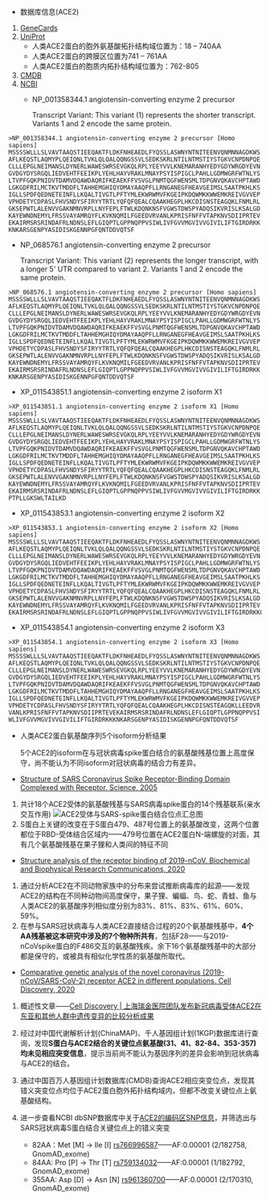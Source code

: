 - 数据库信息(ACE2)
1. [GeneCards](https://www.genecards.org/cgi-bin/carddisp.pl?gene=ACE2#domains_families)
2. [UniProt](https://www.uniprot.org/uniprot/Q9BYF1#pathology_and_biotech)
   - 人类ACE2蛋白的胞外氨基酸拓扑结构域位置为：18 – 740AA
   - 人类ACE2蛋白的跨膜区位置为741 – 761AA
   - 人类ACE2蛋白的胞质内拓扑结构域位置为：762-805
3. [CMDB](https://db.cngb.org/cmdb/gene/ef4f0e7b197c6c55b1daeba27c7f41db)
4. [NCBI](https://www.ncbi.nlm.nih.gov/gene/59272)
   - NP_001358344.1  angiotensin-converting enzyme 2 precursor
        
        Transcript Variant: This variant (1) represents the shorter transcript. Variants 1 and 2 encode the same protein.
```
>NP_001358344.1 angiotensin-converting enzyme 2 precursor [Homo sapiens]
MSSSSWLLLSLVAVTAAQSTIEEQAKTFLDKFNHEAEDLFYQSSLASWNYNTNITEENVQNMNNAGDKWS
AFLKEQSTLAQMYPLQEIQNLTVKLQLQALQQNGSSVLSEDKSKRLNTILNTMSTIYSTGKVCNPDNPQE
CLLLEPGLNEIMANSLDYNERLWAWESWRSEVGKQLRPLYEEYVVLKNEMARANHYEDYGDYWRGDYEVN
GVDGYDYSRGQLIEDVEHTFEEIKPLYEHLHAYVRAKLMNAYPSYISPIGCLPAHLLGDMWGRFWTNLYS
LTVPFGQKPNIDVTDAMVDQAWDAQRIFKEAEKFFVSVGLPNMTQGFWENSMLTDPGNVQKAVCHPTAWD
LGKGDFRILMCTKVTMDDFLTAHHEMGHIQYDMAYAAQPFLLRNGANEGFHEAVGEIMSLSAATPKHLKS
IGLLSPDFQEDNETEINFLLKQALTIVGTLPFTYMLEKWRWMVFKGEIPKDQWMKKWWEMKREIVGVVEP
VPHDETYCDPASLFHVSNDYSFIRYYTRTLYQFQFQEALCQAAKHEGPLHKCDISNSTEAGQKLFNMLRL
GKSEPWTLALENVVGAKNMNVRPLLNYFEPLFTWLKDQNKNSFVGWSTDWSPYADQSIKVRISLKSALGD
KAYEWNDNEMYLFRSSVAYAMRQYFLKVKNQMILFGEEDVRVANLKPRISFNFFVTAPKNVSDIIPRTEV
EKAIRMSRSRINDAFRLNDNSLEFLGIQPTLGPPNQPPVSIWLIVFGVVMGVIVVGIVILIFTGIRDRKK
KNKARSGENPYASIDISKGENNPGFQNTDDVQTSF
```

   - NP_068576.1  angiotensin-converting enzyme 2 precursor

        Transcript Variant: This variant (2) represents the longer transcript, with a longer 5' UTR compared to variant 2. Variants 1 and 2 encode the same protein.

```
>NP_068576.1 angiotensin-converting enzyme 2 precursor [Homo sapiens]
MSSSSWLLLSLVAVTAAQSTIEEQAKTFLDKFNHEAEDLFYQSSLASWNYNTNITEENVQNMNNAGDKWS
AFLKEQSTLAQMYPLQEIQNLTVKLQLQALQQNGSSVLSEDKSKRLNTILNTMSTIYSTGKVCNPDNPQE
CLLLEPGLNEIMANSLDYNERLWAWESWRSEVGKQLRPLYEEYVVLKNEMARANHYEDYGDYWRGDYEVN
GVDGYDYSRGQLIEDVEHTFEEIKPLYEHLHAYVRAKLMNAYPSYISPIGCLPAHLLGDMWGRFWTNLYS
LTVPFGQKPNIDVTDAMVDQAWDAQRIFKEAEKFFVSVGLPNMTQGFWENSMLTDPGNVQKAVCHPTAWD
LGKGDFRILMCTKVTMDDFLTAHHEMGHIQYDMAYAAQPFLLRNGANEGFHEAVGEIMSLSAATPKHLKS
IGLLSPDFQEDNETEINFLLKQALTIVGTLPFTYMLEKWRWMVFKGEIPKDQWMKKWWEMKREIVGVVEP
VPHDETYCDPASLFHVSNDYSFIRYYTRTLYQFQFQEALCQAAKHEGPLHKCDISNSTEAGQKLFNMLRL
GKSEPWTLALENVVGAKNMNVRPLLNYFEPLFTWLKDQNKNSFVGWSTDWSPYADQSIKVRISLKSALGD
KAYEWNDNEMYLFRSSVAYAMRQYFLKVKNQMILFGEEDVRVANLKPRISFNFFVTAPKNVSDIIPRTEV
EKAIRMSRSRINDAFRLNDNSLEFLGIQPTLGPPNQPPVSIWLIVFGVVMGVIVVGIVILIFTGIRDRKK
KNKARSGENPYASIDISKGENNPGFQNTDDVQTSF
```
   - XP_011543851.1  angiotensin-converting enzyme 2 isoform X1
```
>XP_011543851.1 angiotensin-converting enzyme 2 isoform X1 [Homo sapiens]
MSSSSWLLLSLVAVTAAQSTIEEQAKTFLDKFNHEAEDLFYQSSLASWNYNTNITEENVQNMNNAGDKWS
AFLKEQSTLAQMYPLQEIQNLTVKLQLQALQQNGSSVLSEDKSKRLNTILNTMSTIYSTGKVCNPDNPQE
CLLLEPGLNEIMANSLDYNERLWAWESWRSEVGKQLRPLYEEYVVLKNEMARANHYEDYGDYWRGDYEVN
GVDGYDYSRGQLIEDVEHTFEEIKPLYEHLHAYVRAKLMNAYPSYISPIGCLPAHLLGDMWGRFWTNLYS
LTVPFGQKPNIDVTDAMVDQAWDAQRIFKEAEKFFVSVGLPNMTQGFWENSMLTDPGNVQKAVCHPTAWD
LGKGDFRILMCTKVTMDDFLTAHHEMGHIQYDMAYAAQPFLLRNGANEGFHEAVGEIMSLSAATPKHLKS
IGLLSPDFQEDNETEINFLLKQALTIVGTLPFTYMLEKWRWMVFKGEIPKDQWMKKWWEMKREIVGVVEP
VPHDETYCDPASLFHVSNDYSFIRYYTRTLYQFQFQEALCQAAKHEGPLHKCDISNSTEAGQKLFNMLRL
GKSEPWTLALENVVGAKNMNVRPLLNYFEPLFTWLKDQNKNSFVGWSTDWSPYADQSIKVRISLKSALGD
KAYEWNDNEMYLFRSSVAYAMRQYFLKVKNQMILFGEEDVRVANLKPRISFNFFVTAPKNVSDIIPRTEV
EKAIRMSRSRINDAFRLNDNSLEFLGIQPTLGPPNQPPVSIWLIVFGVVMGVIVVGIVILIFTGIRDRKK
PTPLLGKSWLTAILKD
```

   - XP_011543853.1  angiotensin-converting enzyme 2 isoform X2
```
>XP_011543853.1 angiotensin-converting enzyme 2 isoform X2 [Homo sapiens]
MSSSSWLLLSLVAVTAAQSTIEEQAKTFLDKFNHEAEDLFYQSSLASWNYNTNITEENVQNMNNAGDKWS
AFLKEQSTLAQMYPLQEIQNLTVKLQLQALQQNGSSVLSEDKSKRLNTILNTMSTIYSTGKVCNPDNPQE
CLLLEPGLNEIMANSLDYNERLWAWESWRSEVGKQLRPLYEEYVVLKNEMARANHYEDYGDYWRGDYEVN
GVDGYDYSRGQLIEDVEHTFEEIKPLYEHLHAYVRAKLMNAYPSYISPIGCLPAHLLGDMWGRFWTNLYS
LTVPFGQKPNIDVTDAMVDQAWDAQRIFKEAEKFFVSVGLPNMTQGFWENSMLTDPGNVQKAVCHPTAWD
LGKGDFRILMCTKVTMDDFLTAHHEMGHIQYDMAYAAQPFLLRNGANEGFHEAVGEIMSLSAATPKHLKS
IGLLSPDFQEDNETEINFLLKQALTIVGTLPFTYMLEKWRWMVFKGEIPKDQWMKKWWEMKREIVGVVEP
VPHDETYCDPASLFHVSNDYSFIRYYTRTLYQFQFQEALCQAAKHEGPLHKCDISNSTEAGQKLFNMLRL
GKSEPWTLALENVVGAKNMNVRPLLNYFEPLFTWLKDQNKNSFVGWSTDWSPYADQSIKVRISLKSALGD
KAYEWNDNEMYLFRSSVAYAMRQYFLKVKNQMILFGEEDVRVANLKPRISFNFFVTAPKNVSDIIPRTEV
EKAIRMSRSRINDAFRLNDNSLEFLGIQPTLGPPNQPPVSIWLIVFGVVMGVIVVGIVILIFTGIRDRKKGL
```
   - XP_011543854.1  angiotensin-converting enzyme 2 isoform X3
```
>XP_011543854.1 angiotensin-converting enzyme 2 isoform X3 [Homo sapiens]
MSSSSWLLLSLVAVTAAQSTIEEQAKTFLDKFNHEAEDLFYQSSLASWNYNTNITEENVQNMNNAGDKWS
AFLKEQSTLAQMYPLQEIQNLTVKLQLQALQQNGSSVLSEDKSKRLNTILNTMSTIYSTGKVCNPDNPQE
CLLLEPGLNEIMANSLDYNERLWAWESWRSEVGKQLRPLYEEYVVLKNEMARANHYEDYGDYWRGDYEVN
GVDGYDYSRGQLIEDVEHTFEEIKPLYEHLHAYVRAKLMNAYPSYISPIGCLPAHLLGDMWGRFWTNLYS
LTVPFGQKPNIDVTDAMVDQAWDAQRIFKEAEKFFVSVGLPNMTQGFWENSMLTDPGNVQKAVCHPTAWD
LGKGDFRILMCTKVTMDDFLTAHHEMGHIQYDMAYAAQPFLLRNGANEGFHEAVGEIMSLSAATPKHLKS
IGLLSPDFQEDNETEINFLLKQALTIVGTLPFTYMLEKWRWMVFKGEIPKDQWMKKWWEMKREIVGVVEP
VPHDETYCDPASLFHVSNDYSFIRYYTRTLYQFQFQEALCQAAKHEGPLHKCDISNSTEAGQKLLEEDVR
VANLKPRISFNFFVTAPKNVSDIIPRTEVEKAIRMSRSRINDAFRLNDNSLEFLGIQPTLGPPNQPPVSI
WLIVFGVVMGVIVVGIVILIFTGIRDRKKKNKARSGENPYASIDISKGENNPGFQNTDDVQTSF
```

   - 人类ACE2蛋白氨基酸序列5个isoform分析结果
    
        5个ACE2的isoform在与冠状病毒spike蛋白结合的氨基酸残基位置上高度保守，尚不能认为不同isoform对冠状病毒的结合力有差异。

- [Structure of SARS Coronavirus Spike Receptor-Binding Domain Complexed with Receptor. Science, 2005](https://science.sciencemag.org/content/309/5742/1864)

1. 共计18个ACE2受体的氨基酸残基与SARS病毒spike蛋白的14个残基联系(亲水交互作用)
![ACE2受体与SARS-spike蛋白结合位点汇总图](https://github.com/longqh3/Record-for-bioinformatic-data-preprocessing/blob/master/%E4%BA%BA%E7%B1%BB%26%E8%9D%99%E8%9D%A0%E5%86%A0%E7%8A%B6%E7%97%85%E6%AF%92%E6%98%93%E6%84%9F%E6%80%A7%26%E6%95%88%E5%BA%94%E5%88%86%E6%9E%90/%E4%BA%BA%E7%B1%BB%26%E8%9D%99%E8%9D%A0ACE2%E5%88%86%E6%9E%90/%E4%BA%BA%E7%B1%BB%26%E8%9D%99%E8%9D%A0ACE2%E7%97%85%E6%AF%92%E7%BB%93%E5%90%88%E4%BD%8D%E7%82%B9/ACE2%E4%B8%8ESARS-S%E8%9B%8B%E7%99%BD%E7%BB%93%E5%90%88%E4%BD%8D%E7%82%B9.png)
2. S蛋白上关键的改变在于S蛋白479、487号位置上的氨基酸改变，这两个位置都位于RBD-受体结合区域内——479号位置在ACE2蛋白N-端螺旋的对面，其有几个氨基酸残基在果子狸和人类间的特征不同

- [Structure analysis of the receptor binding of 2019-nCoV. Biochemical and Biophysical Research Communications, 2020](https://doi.org/10.1016/j.bbrc.2020.02.071)

1. 通过分析ACE2在不同动物家族中的分布来尝试推断病毒库的起源——发现ACE2的结构在不同种动物间高度保守，果子狸、蝙蝠、鸟、蛇、青蛙、鱼与人类ACE2的氨基酸序列相似度分别为83%、81%、83%、61%、60%、59%。
2. 在参与SARS冠状病毒与人类ACE2直接结合过程的20个氨基酸残基中，**4个AA残基被这本研究中涉及的7个物种所共有**，包括F28——与2019-nCoVspike蛋白的F486交互的氨基酸残疾。余下16个氨基酸残基中的大部分都是保守的，或被具有相似化学性质的氨基酸所取代。

- [Comparative genetic analysis of the novel coronavirus (2019-nCoV/SARS-CoV-2) receptor ACE2 in different populations. Cell Discovery, 2020](https://www.nature.com/articles/s41421-020-0147-1)

1. 概述性文章——[Cell Discovery | 上海瑞金医院团队发布新冠病毒受体ACE2在东亚和其他人群中遗传变异的比较分析成果](https://mp.weixin.qq.com/s/HBdr_NDkYVp7gG5vDmELSA)

2. 经过对中国代谢解析计划(ChinaMAP)、千人基因组计划(1KGP)数据库进行查询，发现**S蛋白与ACE2结合的关键位点氨基酸(31、41、82-84、353-357)均未见相应突变信息**，提示当前尚不能认为基因序列的差异会影响到冠状病毒与ACE2的结合。

3. 通过中国百万人基因组计划数据库(CMDB)查询ACE2相应突变位点，发现其错义突变位点均位于ACE2蛋白胞外拓扑结构域内，但都不改变关键位点上氨基酸结构。

4. 进一步查看NCBI dbSNP数据库中关于[ACE2的编码区SNP信息](https://www.ncbi.nlm.nih.gov/SNP/snp_ref.cgi?locusId=59272)，并筛选出与SARS冠状病毒S蛋白结合关键位点上的错义突变
    
    - 82AA：Met [M] -> Ile [I] [rs766996587](https://www.ncbi.nlm.nih.gov/SNP/snp_ref.cgi?rs=766996587)——AF:0.00001 (2/182758, GnomAD_exome)
    - 84AA: Pro [P] -> Thr [T] [rs759134032](https://www.ncbi.nlm.nih.gov/SNP/snp_ref.cgi?rs=759134032)——AF:0.00001 (1/182792, GnomAD_exome) 
    - 355AA: Asp [D] -> Asn [N] [rs961360700](https://www.ncbi.nlm.nih.gov/SNP/snp_ref.cgi?rs=961360700)——AF:0.00001 (2/170310, GnomAD_exome)